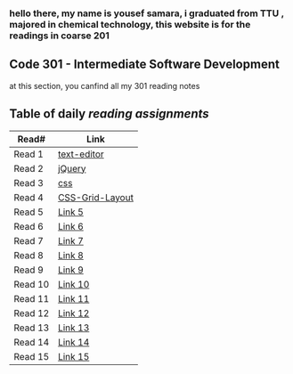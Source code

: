 ### hello there, my name is yousef samara, i graduated from TTU , majored in chemical technology, this website is for the readings in coarse 201

## Code 301 - Intermediate Software Development

at this section, you canfind all my 301 reading notes

## Table of daily *reading assignments*

**Read#**  |  **Link** |
-----------|-----------
Read 1 | [text-editor](text-editor.md) |
Read 2 | [jQuery](jQuery.md) |
Read 3 | [css](css.md) |
Read 4 | [CSS-Grid-Layout](CSS-Grid-Layout.md) |
Read 5 | [Link 5](https://yousef-samaea.github.io/reading-notes/code301/class05) |
Read 6 | [Link 6](https://yousef-samaea.github.io/reading-notes/code301/class06) |
Read 7 | [Link 7](https://yousef-samaea.github.io/reading-notes/code301/class07) |
Read 8 | [Link 8](https://yousef-samaea.github.io/reading-notes/code301/class08) |
Read 9 | [Link 9](https://yousef-samaea.github.io/reading-notes/code301/class09) |
Read 10 | [Link 10](https://yousef-samaea.github.io/reading-notes/code301/class10) |
Read 11 | [Link 11](https://yousef-samaea.github.io/reading-notes/code301/class11) |
Read 12 | [Link 12](https://yousef-samaea.github.io/reading-notes/code301/class12) |
Read 13 | [Link 13](https://yousef-samaea.github.io/reading-notes/code301/class13) |
Read 14 | [Link 14](https://yousef-samaea.github.io/reading-notes/code301/class14a) |
Read 15 | [Link 15](https://yousef-samaea.github.io/reading-notes/code301/class15) |



